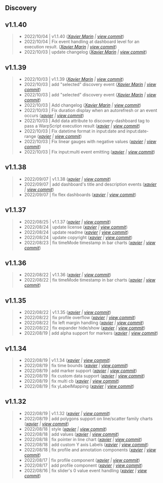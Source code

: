 Discovery
---

## v1.1.40

> +  2022/10/04  | v1.1.40  (*[Xavier Marin](xavier.marin@senx.io) | [view commit](https://github.com/senx/discovery-widgets/commit/59192a8eda09b2f6ef987f0036b4a67816a91d7f)*)
> +  2022/10/04  | Fix event handling at dashboard level for an execution result.  (*[Xavier Marin](xavier.marin@senx.io) | [view commit](https://github.com/senx/discovery-widgets/commit/e2355ef078146644aa0a0b38a6778ae466700efb)*)
> +  2022/10/03  | update changelog  (*[Xavier Marin](xavier.marin@senx.io) | [view commit](https://github.com/senx/discovery-widgets/commit/c8b145b36d505954b39c7a9ada986673c2d91eeb)*)

## v1.1.39

> +  2022/10/03  | v1.1.39  (*[Xavier Marin](xavier.marin@senx.io) | [view commit](https://github.com/senx/discovery-widgets/commit/6d892dac6f239e6a696e69e8a44eb73e190f0cbf)*)
> +  2022/10/03  | add "selected" discovery event  (*[Xavier Marin](xavier.marin@senx.io) | [view commit](https://github.com/senx/discovery-widgets/commit/872801eda2bca4d802588e814b215646e9b9cb9e)*)
> +  2022/10/03  | add "selected" discovery event  (*[Xavier Marin](xavier.marin@senx.io) | [view commit](https://github.com/senx/discovery-widgets/commit/c2480b62fdc76a32ddd023fe2333da3dacfd55dd)*)
> +  2022/10/03  | Add changelog  (*[Xavier Marin](xavier.marin@senx.io) | [view commit](https://github.com/senx/discovery-widgets/commit/54b0b2c2d95ece4d81397c0b1303a9215fdaf1ae)*)
> +  2022/10/03  | Fix duration display when an autorefresh or an event occurs  (*[xavier](marin.xavier@gmail.com) | [view commit](https://github.com/senx/discovery-widgets/commit/0bd2c5d1684bdff94c494fef74ca0b890b778448)*)
> +  2022/10/03  | Add data attribute to discovery-dashboard tag to pass a WarpScript execution result  (*[xavier](marin.xavier@gmail.com) | [view commit](https://github.com/senx/discovery-widgets/commit/381fb8f870894dc356438b6f143391570226eb2e)*)
> +  2022/10/03  | Fix datetime format in input:date and input:date-range  (*[xavier](marin.xavier@gmail.com) | [view commit](https://github.com/senx/discovery-widgets/commit/0c42a651c73c096ac499172f7468d8f76f2e9365)*)
> +  2022/10/03  | Fix linear gauges with negative values  (*[xavier](marin.xavier@gmail.com) | [view commit](https://github.com/senx/discovery-widgets/commit/eba65a78e5cd71d3730b2da700cffca592d4f127)*)
> +  2022/10/03  | Fix input:multi event emitting  (*[xavier](marin.xavier@gmail.com) | [view commit](https://github.com/senx/discovery-widgets/commit/4eee2232fcba2b285501e872d9a8e29d0ecc6e5b)*)

## v1.1.38

> +  2022/09/07  | v1.1.38  (*[xavier](marin.xavier@gmail.com) | [view commit](https://github.com/senx/discovery-widgets/commit/c355e4eb4d4d78b3c5648300d955f148e7d7392f)*)
> +  2022/09/07  | add dashboard's title and description events  (*[xavier](marin.xavier@gmail.com) | [view commit](https://github.com/senx/discovery-widgets/commit/d6cd843ec7f406de2274fc73c4cc049ceef15499)*)
> +  2022/09/07  | fix flex dashboards  (*[xavier](marin.xavier@gmail.com) | [view commit](https://github.com/senx/discovery-widgets/commit/e3d1a142894cdaa05536723f8bc389aff936fe1e)*)

## v1.1.37

> +  2022/08/25  | v1.1.37  (*[xavier](marin.xavier@gmail.com) | [view commit](https://github.com/senx/discovery-widgets/commit/9a3c368802269da1c2e190d7527b2132639576a5)*)
> +  2022/08/24  | update license  (*[xavier](marin.xavier@gmail.com) | [view commit](https://github.com/senx/discovery-widgets/commit/3e3f5e3acbeff6d59111925912d3bfa7bbea3890)*)
> +  2022/08/24  | update readme  (*[xavier](marin.xavier@gmail.com) | [view commit](https://github.com/senx/discovery-widgets/commit/557305d7b7d730ba62db6ed577b6c3cbb9a7d15e)*)
> +  2022/08/24  | update copyright  (*[xavier](marin.xavier@gmail.com) | [view commit](https://github.com/senx/discovery-widgets/commit/2308bd06a78e0c822f71cd5f7d817792f5af11c3)*)
> +  2022/08/23  | fix timeMode timestamp in bar charts  (*[xavier](marin.xavier@gmail.com) | [view commit](https://github.com/senx/discovery-widgets/commit/ef8e7b3fcbd58ca8b1ae3d4125139de6d436c3f3)*)

## v1.1.36

> +  2022/08/22  | v1.1.36  (*[xavier](marin.xavier@gmail.com) | [view commit](https://github.com/senx/discovery-widgets/commit/5564bc7ae493586c2a25104daffe96710ee315d5)*)
> +  2022/08/22  | fix timeMode timestamp in bar charts  (*[xavier](marin.xavier@gmail.com) | [view commit](https://github.com/senx/discovery-widgets/commit/611c915c6969cd3baeb68477ebb73dd5646715cb)*)

## v1.1.35

> +  2022/08/22  | v1.1.35  (*[xavier](marin.xavier@gmail.com) | [view commit](https://github.com/senx/discovery-widgets/commit/96de0e083c38becf2102f4c1dea98c39af57a7f8)*)
> +  2022/08/22  | fix profile overflow  (*[xavier](marin.xavier@gmail.com) | [view commit](https://github.com/senx/discovery-widgets/commit/6d895fa42f2c7fedc4320cf13aed6ab4d5393d49)*)
> +  2022/08/22  | fix left margin handling  (*[xavier](marin.xavier@gmail.com) | [view commit](https://github.com/senx/discovery-widgets/commit/814e22e17047d5196d7f069143b2b5478445e053)*)
> +  2022/08/22  | fix expander hide/show  (*[xavier](marin.xavier@gmail.com) | [view commit](https://github.com/senx/discovery-widgets/commit/2b122da93ab45b9d36a6f6cd9240ce12f074177c)*)
> +  2022/08/19  | add alpha support for markers  (*[xavier](marin.xavier@gmail.com) | [view commit](https://github.com/senx/discovery-widgets/commit/0f763850b3368cda32bff90650c8b07cc702ac63)*)

## v1.1.34

> +  2022/08/19  | v1.1.34  (*[xavier](marin.xavier@gmail.com) | [view commit](https://github.com/senx/discovery-widgets/commit/3582c7379a446ee0795a2b327694210137414208)*)
> +  2022/08/19  | fix time bounds  (*[xavier](marin.xavier@gmail.com) | [view commit](https://github.com/senx/discovery-widgets/commit/c6a4fc1e55246a7668e4f3bb33bae31b96b30036)*)
> +  2022/08/19  | add marker support  (*[xavier](marin.xavier@gmail.com) | [view commit](https://github.com/senx/discovery-widgets/commit/f005f9cd06bb818465789f4a35cdb9888943a83d)*)
> +  2022/08/19  | fix custom data support  (*[xavier](marin.xavier@gmail.com) | [view commit](https://github.com/senx/discovery-widgets/commit/86f05897242f9b768a5ba1bd0e052fa7af3284f6)*)
> +  2022/08/19  | fix multi cb  (*[xavier](marin.xavier@gmail.com) | [view commit](https://github.com/senx/discovery-widgets/commit/fd1dc3567b63fe6e598c33a278dfec9f6dfa021e)*)
> +  2022/08/19  | fix yLabelMapping  (*[xavier](marin.xavier@gmail.com) | [view commit](https://github.com/senx/discovery-widgets/commit/c7757a27c1c83897e91397ec1c4cc19578852d6a)*)

## v1.1.32

> +  2022/08/19  | v1.1.32  (*[xavier](marin.xavier@gmail.com) | [view commit](https://github.com/senx/discovery-widgets/commit/23543ea9809c0ae9298c43cc266bb1533fcf46d8)*)
> +  2022/08/19  | add polygons support on line/scatter family charts  (*[xavier](marin.xavier@gmail.com) | [view commit](https://github.com/senx/discovery-widgets/commit/e6dfafba1964fac21c6bd0cf780491c859c7c55c)*)
> +  2022/08/18  | style  (*[xavier](marin.xavier@gmail.com) | [view commit](https://github.com/senx/discovery-widgets/commit/c2dfa0d7b0b6b11f6dffb3504d2ebd6944d5377f)*)
> +  2022/08/18  | add values  (*[xavier](marin.xavier@gmail.com) | [view commit](https://github.com/senx/discovery-widgets/commit/f94e72160f2ef3e55f1fe6d8788d2919e2c4ca59)*)
> +  2022/08/18  | fix pointer in line chart  (*[xavier](marin.xavier@gmail.com) | [view commit](https://github.com/senx/discovery-widgets/commit/80c5626fe088cb160b6246a91119226938571851)*)
> +  2022/08/18  | add custom Y axis Labels  (*[xavier](marin.xavier@gmail.com) | [view commit](https://github.com/senx/discovery-widgets/commit/ef43745de739f26842a06354c6a1d3af1f5e4984)*)
> +  2022/08/18  | fix profile and annotation components  (*[xavier](marin.xavier@gmail.com) | [view commit](https://github.com/senx/discovery-widgets/commit/245f46a32054f4b0959a851dcb9ea1354b93a1a5)*)
> +  2022/08/17  | fix profile component  (*[xavier](marin.xavier@gmail.com) | [view commit](https://github.com/senx/discovery-widgets/commit/cbb00bbc7ea43ac32071d47c8cae6c568e54ee6a)*)
> +  2022/08/17  | add profile component  (*[xavier](marin.xavier@gmail.com) | [view commit](https://github.com/senx/discovery-widgets/commit/c42d4664d34caa3956d59b8cf1fb5bbb095beb86)*)
> +  2022/08/16  | fix slider's 0 value event handling  (*[xavier](marin.xavier@gmail.com) | [view commit](https://github.com/senx/discovery-widgets/commit/242a564d7bc02b44de0eef72e7e09a6cdce5171b)*)


